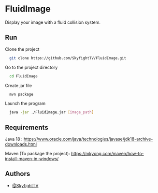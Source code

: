 
# FluidImage

Display your image with a fluid collision system.

## Run

Clone the project

```bash
  git clone https://github.com/SkyfightTV/FluidImage.git
```

Go to the project directory

```bash
  cd FluidImage
```

Create jar file

```bash
  mvn package 
```

Launch the program

```bash
  java -jar ./FluidImage.jar [image_path]
```

## Requirements

Java 18 : https://www.oracle.com/java/technologies/javase/jdk18-archive-downloads.html

Maven (To package the project): https://mkyong.com/maven/how-to-install-maven-in-windows/

## Authors

- [@SkyfightTV](https://github.com/SkyfightTV)
